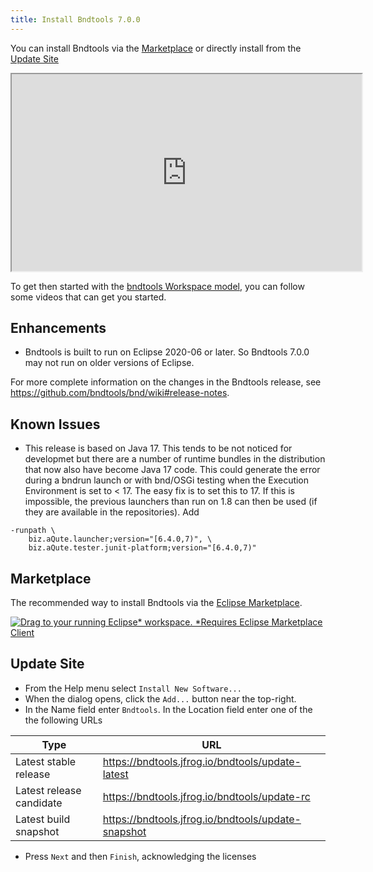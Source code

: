 ```yaml
---
title: Install Bndtools 7.0.0
---
```



You can install Bndtools via the [Marketplace](#marketplace) or directly install from the [Update Site](#update-site)

<iframe width="560" height="315" src="https://www.youtube-nocookie.com/embed/Ry6XNGm7C-k" frameborder="1" allow="accelerometer; autoplay; encrypted-media; gyroscope; picture-in-picture" allowfullscreen></iframe>

To get then started with the [bndtools Workspace model](workspace.html), you can follow some videos that can get you started.

## Enhancements

* Bndtools is built to run on Eclipse 2020-06 or later. So Bndtools 7.0.0 may not run on older versions of Eclipse.

For more complete information on the changes in the Bndtools release, see <https://github.com/bndtools/bnd/wiki#release-notes>.

## Known Issues

* This release is based on Java 17. This tends to be not noticed for developmet but there are a number of runtime bundles in the distribution that now also have become Java 17 code. This could generate the error during a bndrun launch or with bnd/OSGi testing when the Execution Environment is set to < 17. The easy fix is to set this to 17. If this is impossible, the previous launchers than run on 1.8 can then be used (if they are available in the repositories). Add
```
-runpath \
    biz.aQute.launcher;version="[6.4.0,7)", \
    biz.aQute.tester.junit-platform;version="[6.4.0,7)"
```
## Marketplace

The recommended way to install Bndtools via the [Eclipse Marketplace](https://marketplace.eclipse.org/content/bndtools).

<a href="https://marketplace.eclipse.org/marketplace-client-intro?mpc_install=1220" class="drag" title="Drag to your running Eclipse* workspace. *Requires Eclipse Marketplace Client"><img typeof="foaf:Image" class="img-responsive" src="https://marketplace.eclipse.org/sites/all/themes/solstice/public/images/marketplace/btn-install.png" alt="Drag to your running Eclipse* workspace. *Requires Eclipse Marketplace Client" /></a>

## Update Site

* From the Help menu select `Install New Software...` 
* When the dialog opens, click the `Add...` button near the top-right.
* In the Name field enter `Bndtools`. In the Location field enter one of the the following URLs

| Type                       |URL                                                    |
|----------------------------|-------------------------------------------------------|
| Latest stable release      | https://bndtools.jfrog.io/bndtools/update-latest      |
| Latest release candidate   | https://bndtools.jfrog.io/bndtools/update-rc          |
| Latest build snapshot      | https://bndtools.jfrog.io/bndtools/update-snapshot    |

* Press `Next` and then `Finish`, acknowledging the licenses

